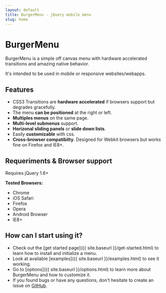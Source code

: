 ```yaml
---
layout: default
title: BurgerMenu - jQuery mobile menu
slug: home
---
```


# BurgerMenu

BurgerMenu is a simple off canvas menu with hardware accelerated transitions and amazing native behavior.

It's intended to be used in mobile or responsive websites/webapps.


## Features

* CSS3 Transitions are **hardware accelerated** if browsers support but degrades gracefully.
* The menu **can be positioned** at the right or left.
* **Multiples menus** on the same page.
* **Multi-level submenus** support.
* **Horizonal sliding panels** or **slide down lists**.
* Easily **customizable** with css.
* **Cross-browser compatibilty**. Designed for Webkit browsers but works fine on Firefox and IE8+.

## Requeriments & Browser support

Requires jQuery 1.6+

**Tested Browsers:**

* Chrome
* iOS Safari
* Firefox
* Opera
* Android Browser
* IE8+

## How can I start using it?

* Check out the [get started page]({{ site.baseurl }}/get-started.html) to learn how to install and initialize a menu.
* Look at available [examples]({{ site.baseurl }}/examples.html) to see it working.
* Go to [options]({{ site.baseurl }}/options.html) to learn more about BurgerMenu and how to customize it.
* If you found bugs or have any questions, don't hesitate to create an issue on [GitHub](https://github.com/vortizhe/burgermenu/issues).
